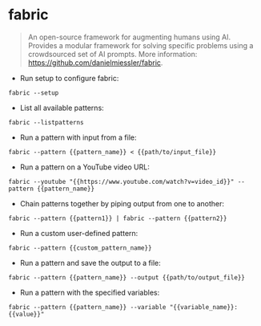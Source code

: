 # fabric

> An open-source framework for augmenting humans using AI.
> Provides a modular framework for solving specific problems using a crowdsourced set of AI prompts.
> More information: <https://github.com/danielmiessler/fabric>.

- Run setup to configure fabric:

`fabric --setup`

- List all available patterns:

`fabric --listpatterns`

- Run a pattern with input from a file:

`fabric --pattern {{pattern_name}} < {{path/to/input_file}}`

- Run a pattern on a YouTube video URL:

`fabric --youtube "{{https://www.youtube.com/watch?v=video_id}}" --pattern {{pattern_name}}`

- Chain patterns together by piping output from one to another:

`fabric --pattern {{pattern1}} | fabric --pattern {{pattern2}}`

- Run a custom user-defined pattern:

`fabric --pattern {{custom_pattern_name}}`

- Run a pattern and save the output to a file:

`fabric --pattern {{pattern_name}} --output {{path/to/output_file}}`

- Run a pattern with the specified variables:

`fabric --pattern {{pattern_name}} --variable "{{variable_name}}:{{value}}"`

